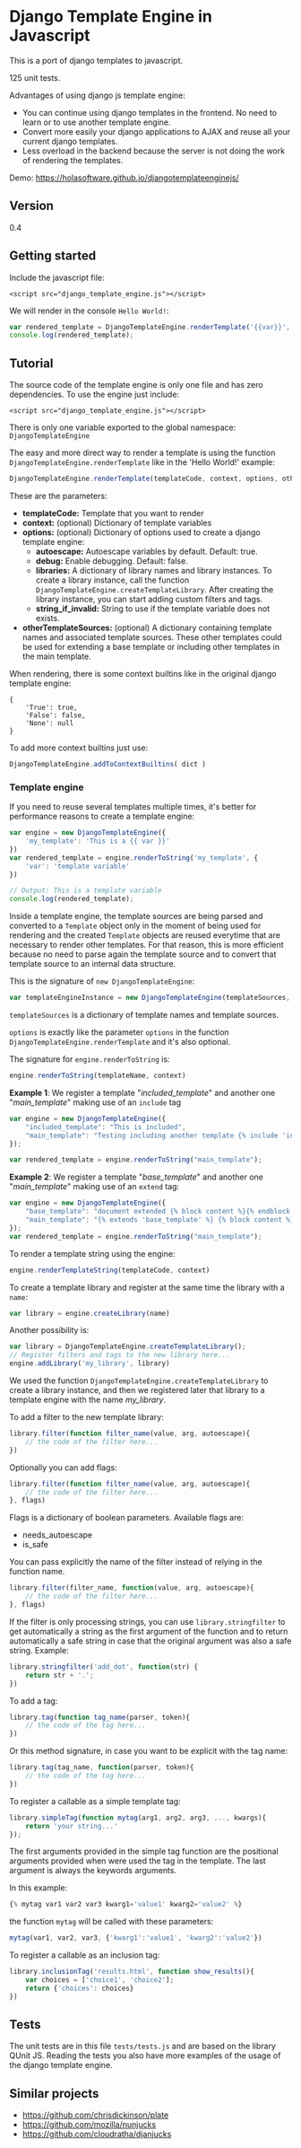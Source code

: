 # Django Template Engine in Javascript
This is a port of django templates to javascript. 

125 unit tests.

Advantages of using django js template engine:
- You can continue using django templates in the frontend. No need to learn or to use another template engine.
- Convert more easily your django applications to AJAX and reuse all your current django templates.
- Less overload in the backend because the server is not doing the work of rendering the templates.

Demo: https://holasoftware.github.io/djangotemplateenginejs/

## Version
0.4

## Getting started
Include the javascript file:
```
<script src="django_template_engine.js"></script>
```

We will render in the console `Hello World!`:
```js
var rendered_template = DjangoTemplateEngine.renderTemplate('{{var}}', {'var': 'Hello World!'});
console.log(rendered_template);
```


## Tutorial
The source code of the template engine is only one file and has zero dependencies. To use the engine just include:
```
<script src="django_template_engine.js"></script>
```

There is only one variable exported to the global namespace: `DjangoTemplateEngine`

The easy and more direct way to render a template is using the function `DjangoTemplateEngine.renderTemplate` like in the 'Hello World!' example:
```js
DjangoTemplateEngine.renderTemplate(templateCode, context, options, otherTemplateSources)
```

These are the parameters:

- **templateCode:** Template that you want to render
- **context:** (optional) Dictionary of template variables
- **options:** (optional) Dictionary of options used to create a django template engine:
    - **autoescape:** Autoescape variables by default. Default: true.
    - **debug:** Enable debugging. Default: false.
    - **libraries:** A dictionary of library names and library instances. To create a library instance, call the function `DjangoTemplateEngine.createTemplateLibrary`. After creating the library instance, you can start adding custom filters and tags. 
    - **string_if_invalid:** String to use if the template variable does not exists.
- **otherTemplateSources:** (optional) A dictionary containing template names and associated template sources. These other templates could be used for extending a base template or including other templates in the main template.

When rendering, there is some context builtins like in the original django template engine:
```
{
    'True': true,
    'False': false,
    'None': null
}
```

To add more context builtins just use:
```js
DjangoTemplateEngine.addToContextBuiltins( dict )
```


### Template engine
If you need to reuse several templates multiple times, it's better for  performance reasons to create a template engine:
```js
var engine = new DjangoTemplateEngine({
    'my_template': 'This is a {{ var }}'
})
var rendered_template = engine.renderToString('my_template', {
    'var': 'template variable'
})

// Output: This is a template variable
console.log(rendered_template);
```

Inside a template engine, the template sources are being parsed and converted to a `Template` object only in the moment of being used for rendering and the created `Template` objects are reused everytime that are necessary to render other templates. For that reason, this is more efficient because no need to parse again the template source and to convert that template source to an internal data structure.

This is the signature of `new DjangoTemplateEngine`:
```js
var templateEngineInstance = new DjangoTemplateEngine(templateSources, options)
```

`templateSources` is a dictionary of template names and template sources.

`options` is exactly like the parameter `options` in the function `DjangoTemplateEngine.renderTemplate` and it's also optional.
    
The signature for `engine.renderToString` is:
```js
engine.renderToString(templateName, context)
```

**Example 1**: We register a template "*included_template*" and another one "*main_template*" making use of an `include` tag 
```js
var engine = new DjangoTemplateEngine({
    "included_template": "This is included",
    "main_template": "Testing including another template {% include 'included_template' %}. More here"
});

var rendered_template = engine.renderToString("main_template");
```

**Example 2**: We register a template "*base_template*" and another one "*main_template*" making use of an `extend` tag:
```js
var engine = new DjangoTemplateEngine({
    "base_template": "document extended {% block content %}{% endblock %} text from the base template at the footer",
    "main_template": "{% extends 'base_template' %} {% block content %}text here...{% endblock %}"
});
var rendered_template = engine.renderToString("main_template");
```

To render a template string using the engine:
```js
engine.renderTemplateString(templateCode, context)
```

To create a template library and register at the same time the library with a  `name`:
```js
var library = engine.createLibrary(name)
```

Another possibility is:
```js
var library = DjangoTemplateEngine.createTemplateLibrary();
// Register filters and tags to the new library here...
engine.addLibrary('my_library', library)
```

We used the function `DjangoTemplateEngine.createTemplateLibrary` to create a library instance, and then we registered later that library to a template engine with the name *my_library*.

To add a filter to the new template library:
```js
library.filter(function filter_name(value, arg, autoescape){
    // the code of the filter here...
})
```

Optionally you can add flags:
```js  
library.filter(function filter_name(value, arg, autoescape){
    // the code of the filter here...
}, flags)
```

Flags is a dictionary of boolean parameters. Available flags are:
- needs_autoescape
- is_safe


You can pass explicitly the name of the filter instead of relying in the function name.
```js   
library.filter(filter_name, function(value, arg, autoescape){
    // the code of the filter here...
}, flags)
```

If the filter is only processing strings, you can use `library.stringfilter` to get automatically a string as the first argument of the function and to return automatically a safe string in case that the original argument was also a safe string. Example:
```js
library.stringfilter('add_dot', function(str) {
    return str + '.';
})
```

To add a tag:
```js
library.tag(function tag_name(parser, token){
    // the code of the tag here...
})
```

Or this method signature, in case you want to be explicit with the tag name:
```js
library.tag(tag_name, function(parser, token){
    // the code of the tag here...
})
```

To register a callable as a simple template tag:
```js
library.simpleTag(function mytag(arg1, arg2, arg3, ..., kwargs){
    return 'your string...'
});
```

The first arguments provided in the simple tag function are the positional arguments provided when were used the tag in the template. The last argument is always the keywords arguments.

In this example:
```js
{% mytag var1 var2 var3 kwarg1='value1' kwarg2='value2' %}
```

the function `mytag` will be called with these parameters:
```js
mytag(var1, var2, var3, {'kwarg1':'value1', 'kwarg2':'value2'})
```

To register a callable as an inclusion tag:
```js
library.inclusionTag('results.html', function show_results(){
    var choices = ['choice1', 'choice2'];
    return {'choices': choices}
})
```

## Tests
The unit tests are in this file `tests/tests.js` and are based on the library QUnit JS. Reading the tests you also have more examples of the usage of the django template engine.


## Similar projects
- https://github.com/chrisdickinson/plate
- https://github.com/mozilla/nunjucks
- https://github.com/cloudratha/djanjucks